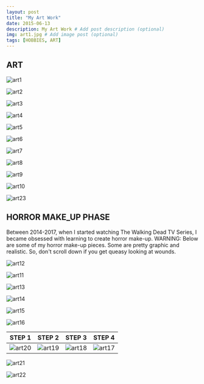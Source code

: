 ```yaml
---
layout: post
title: "My Art Work"
date: 2015-06-13
description: My Art Work # Add post description (optional)
img: art1.jpg # Add image post (optional)
tags: [HOBBIES, ART]
---
```


## ART

![art1](http://natgrrl.github.io/assets/img/art1.jpg)


![art2](http://natgrrl.github.io/assets/img/art2.jpg)


![art3](http://natgrrl.github.io/assets/img/art3.jpg)


![art4](http://natgrrl.github.io/assets/img/art4.jpg)


![art5](http://natgrrl.github.io/assets/img/art5.jpg)


![art6](http://natgrrl.github.io/assets/img/art6.jpg)


![art7](http://natgrrl.github.io/assets/img/art7.jpg)


![art8](http://natgrrl.github.io/assets/img/art8.jpg)


![art9](http://natgrrl.github.io/assets/img/art9.jpg)


![art10](http://natgrrl.github.io/assets/img/art10.jpg)


![art23](http://natgrrl.github.io/assets/img/art23.jpg)

##  HORROR MAKE_UP PHASE

Between 2014-2017, when I started watching The Walking Dead TV Series, I became obsessed with learning to create horror make-up.  WARNING:  Below are some of my horror make-up pieces.  Some are pretty graphic and realistic.  So, don't scroll down if you get queasy looking at wounds.


![art12](http://natgrrl.github.io/assets/img/art12.jpg)


![art11](http://natgrrl.github.io/assets/img/art11.jpg)


![art13](http://natgrrl.github.io/assets/img/art13.jpg)


![art14](http://natgrrl.github.io/assets/img/art14.jpg)


![art15](http://natgrrl.github.io/assets/img/art15.jpg)


![art16](http://natgrrl.github.io/assets/img/art16.jpg)

STEP 1 | STEP 2 | STEP 3 | STEP 4
------ | ------ | ------ | ------
![art20](http://natgrrl.github.io/assets/img/art20.jpg) | ![art19](http://natgrrl.github.io/assets/img/art19.jpg) | ![art18](http://natgrrl.github.io/assets/img/art18.jpg) | ![art17](http://natgrrl.github.io/assets/img/art17.jpg)

![art21](http://natgrrl.github.io/assets/img/art21.jpg)


![art22](http://natgrrl.github.io/assets/img/art22.jpg)









